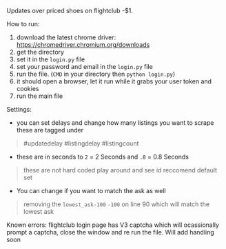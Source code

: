 Updates over priced shoes on flightclub -$1.

How to run:
1. download the latest chrome driver: https://chromedriver.chromium.org/downloads
2. get the directory
3. set it in the `login.py` file
4. set your password and email in the `login.py` file
5. run the file. (`CMD` in your directory then `python login.py`)
6. it should open a browser, let it run while it grabs your user token and cookies
7. run the main file

Settings:
- you can set delays and change how many listings you want to scrape
these are tagged under
> #updatedelay
> #listingdelay
> #listingcount
- these are in seconds to `2` = 2 Seconds and `.8` = 0.8 Seconds
> these are not hard coded play around and see id reccomend default set
 - You can change if you want to match the ask as well
 >removing the `lowest_ask-100` `-100` on line 90 which will match the lowest ask

Known errors:
flightclub login page has V3 captcha which will ocassionally prompt a captcha, close the window and re run the file. Will add handling soon
